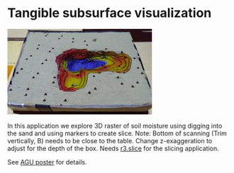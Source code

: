 # Tangible subsurface visualization
![soil moisture](soils.jpg "soil moisture visualization")

In this application we explore 3D raster of soil moisture using digging into the sand and using markers to create slice.
Note: Bottom of scanning (Trim vertically, B) needs to be close to the table. Change z-exaggeration to adjust for the depth of the box.
Needs [r3.slice](https://github.com/petrasovaa/r3.slice) for the slicing application.

See [AGU poster](https://github.com/petrasovaa/soil-visualization-poster/blob/master/Petrasova_soil_poster.pdf) for details.
